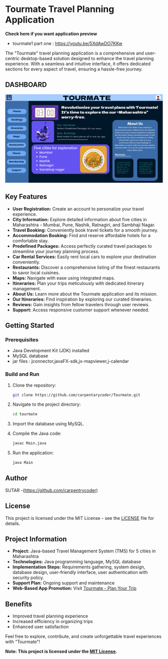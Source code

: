 # Tourmate Travel Planning Application

 **Check here if you want application preview**
- tourmate1 part one : https://youtu.be/5XdAwDO7KKw


The "Tourmate" travel planning application is a comprehensive and user-centric desktop-based solution designed to enhance the travel planning experience. With a seamless and intuitive interface, it offers dedicated sections for every aspect of travel, ensuring a hassle-free journey.

## DASHBOARD 
![Tourmate App](src/icons/dashboard.png)
## Key Features

- **User Registration:** Create an account to personalize your travel experience.
- **City Information:** Explore detailed information about five cities in Maharashtra - Mumbai, Pune, Nashik, Ratnagiri, and Sambhaji Nagar.
- **Travel Booking:** Conveniently book travel tickets for a smooth journey.
- **Accommodation Booking:** Find and reserve affordable hotels for a comfortable stay.
- **Predefined Packages:** Access perfectly curated travel packages to streamline your journey planning process.
- **Car Rental Services:** Easily rent local cars to explore your destination conveniently.
- **Restaurants:** Discover a comprehensive listing of the finest restaurants to savor local cuisines.
- **Maps:** Navigate with ease using integrated maps.
- **Itineraries:** Plan your trips meticulously with dedicated itinerary management.
- **About Us:** Learn more about the Tourmate application and its mission.
- **Our Itineraries:** Find inspiration by exploring our curated itineraries.
- **Reviews:** Gain insights from fellow travelers through user reviews.
- **Support:** Access responsive customer support whenever needed.

## Getting Started

### Prerequisites

- Java Development Kit (JDK) installed
- MySQL database
- jar files : jconnector,javaFX-sdk,jx-mapviewer,j-calendar 

### Build and Run

1. Clone the repository:

   ```bash
   git clone https://github.com/carpentarycoder/Tourmate.git
   ```

2. Navigate to the project directory:

   ```bash
   cd tourmate
   ```

3. Import the database using MySQL.

4. Compile the Java code:

   ```bash
   javac Main.java
   ```

5. Run the application:

   ```bash
   java Main
   ```

## Author

SUTAR -(https://github.com/carpentrycoder)

## License

This project is licensed under the MIT License - see the [LICENSE](LICENSE) file for details.

## Project Information

- **Project:** Java-based Travel Management System (TMS) for 5 cities in Maharashtra
- **Technologies:** Java programming language, MySQL database
- **Implementation Steps:** Requirements gathering, system design, database design, user-friendly interface, user authentication with security policy.
- **Support Plan:** Ongoing support and maintenance
- **Web-Based App Promotion:** Visit [Tourmate - Plan Your Trip](https://tourmate-plan-your-trip.framer.ai/)

## Benefits

- Improved travel planning experience
- Increased efficiency in organizing trips
- Enhanced user satisfaction

Feel free to explore, contribute, and create unforgettable travel experiences with "Tourmate"!

**Note: This project is licensed under the [MIT License](LICENSE).**
